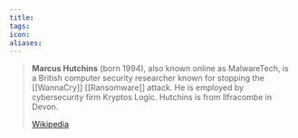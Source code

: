 ```yaml
---
title: 
tags: 
icon: 
aliases: 
---
```

> **Marcus Hutchins** (born 1994), also known online as MalwareTech, is a British computer security researcher known for stopping the [[WannaCry]] [[Ransomware]] attack. He is employed by cybersecurity firm Kryptos Logic. Hutchins is from Ilfracombe in Devon.
>
> [Wikipedia](https://en.wikipedia.org/wiki/Marcus%20Hutchins)
